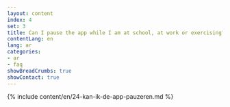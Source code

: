 ```yaml
---
layout: content
index: 4
set: 3
title: Can I pause the app while I am at school, at work or exercising?
contentLang: en
lang: ar
categories:
- ar
- faq
showBreadCrumbs: true
showContact: true
---
```

{% include content/en/24-kan-ik-de-app-pauzeren.md %}
